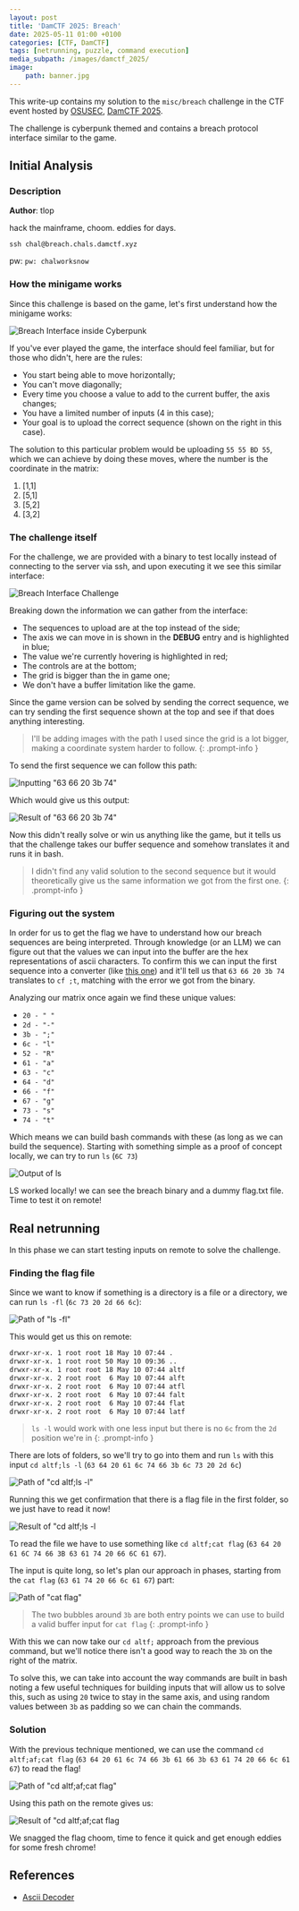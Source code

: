 ```yaml
---
layout: post
title: 'DamCTF 2025: Breach'
date: 2025-05-11 01:00 +0100
categories: [CTF, DamCTF]
tags: [netrunning, puzzle, command execution]
media_subpath: /images/damctf_2025/
image:
    path: banner.jpg
---
```

This write-up contains my solution to the `misc/breach` challenge in the CTF event hosted by [OSUSEC](https://osusec.org/), [DamCTF 2025](https://damctf.xyz/).

The challenge is cyberpunk themed and contains a breach protocol interface similar to the game.

## Initial Analysis

### Description
**Author**: tlop

hack the mainframe, choom. eddies for days.

`ssh chal@breach.chals.damctf.xyz`

pw: `pw: chalworksnow`

### How the minigame works

Since this challenge is based on the game, let's first understand how the minigame works:

![Breach Interface inside Cyberpunk](breach_int_game.png)

If you've ever played the game, the interface should feel familiar, but for those who didn't, here are the rules:

- You start being able to move horizontally;
- You can't move diagonally;
- Every time you choose a value to add to the current buffer, the axis changes;
- You have a limited number of inputs (4 in this case);
- Your goal is to upload the correct sequence (shown on the right in this case).

The solution to this particular problem would be uploading `55 55 BD 55`, which we can achieve by doing these moves, where the number is the coordinate in the matrix:
1. [1,1]
2. [5,1]
3. [5,2]
4. [3,2]

### The challenge itself

For the challenge, we are provided with a binary to test locally instead of connecting to the server via ssh, and upon executing it we see this similar interface:

![Breach Interface Challenge](breach_int_chall.png)

Breaking down the information we can gather from the interface:

- The sequences to upload are at the top instead of the side;
- The axis we can move in is shown in the **DEBUG** entry and is highlighted in blue;
- The value we're currently hovering is highlighted in red;
- The controls are at the bottom;
- The grid is bigger than the in game one;
- We don't have a buffer limitation like the game.

Since the game version can be solved by sending the correct sequence, we can try sending the first sequence shown at the top and see if that does anything interesting.

> I'll be adding images with the path I used since the grid is a lot bigger, making a coordinate system harder to follow.
{: .prompt-info }

To send the first sequence we can follow this path:

![Inputting "63 66 20 3b 74"](6366203b74.png)

Which would give us this output:

![Result of "63 66 20 3b 74"](6366203b74_result.png)

Now this didn't really solve or win us anything like the game, but it tells us that the challenge takes our buffer sequence and somehow translates it and runs it in bash.

> I didn't find any valid solution to the second sequence but it would theoretically give us the same information we got from the first one.
{: .prompt-info }

### Figuring out the system

In order for us to get the flag we have to understand how our breach sequences are being interpreted. Through knowledge (or an LLM) we can figure out that the values we can input into the buffer are the hex representations of ascii characters. To confirm this we can input the first sequence into a converter (like [this one](https://www.dcode.fr/ascii-code)) and it'll tell us that `63 66 20 3b 74` translates to `cf ;t`, matching with the error we got from the binary.

Analyzing our matrix once again we find these unique values:

- `20 - " "`
- `2d - "-"`
- `3b - ";"`
- `6c - "l"`
- `52 - "R"`
- `61 - "a"`
- `63 - "c"`
- `64 - "d"`
- `66 - "f"`
- `67 - "g"`
- `73 - "s"`
- `74 - "t"`

Which means we can build bash commands with these (as long as we can build the sequence). Starting with something simple as a proof of concept locally, we can try to run `ls` (`6C 73`)

![Output of ls](6c73_result.png)

LS worked locally! we can see the breach binary and a dummy flag.txt file. Time to test it on remote!

## Real netrunning

In this phase we can start testing inputs on remote to solve the challenge.

### Finding the flag file
Since we want to know if something is a directory is a file or a directory, we can run `ls -fl` (`6c 73 20 2d 66 6c`):

![Path of "ls -fl"](6c73202d666c_result.png)

This would get us this on remote:
```bash
drwxr-xr-x. 1 root root 18 May 10 07:44 .
drwxr-xr-x. 1 root root 50 May 10 09:36 ..
drwxr-xr-x. 1 root root 18 May 10 07:44 altf
drwxr-xr-x. 2 root root  6 May 10 07:44 alft
drwxr-xr-x. 2 root root  6 May 10 07:44 atfl
drwxr-xr-x. 2 root root  6 May 10 07:44 falt
drwxr-xr-x. 2 root root  6 May 10 07:44 flat
drwxr-xr-x. 2 root root  6 May 10 07:44 latf
```

> `ls -l` would work with one less input but there is no `6c` from the `2d` position we're in
{: .prompt-info }

There are lots of folders, so we'll try to go into them and run `ls` with this input `cd altf;ls -l` (`63 64 20 61 6c 74 66 3b 6c 73 20 2d 6c`)

![Path of "cd altf;ls -l"](cd_folder1.png)

Running this we get confirmation that there is a flag file in the first folder, so we just have to read it now!

![Result of "cd altf;ls -l](cd_folder1_res.png)

To read the file we have to use something like `cd altf;cat flag` (`63 64 20 61 6C 74 66 3B 63 61 74 20 66 6C 61 67`). 

The input is quite long, so let's plan our approach in phases, starting from the `cat flag` (`63 61 74 20 66 6c 61 67`) part:

![Path of "cat flag"](cat_flag.png)

> The two bubbles around `3b` are both entry points we can use to build a valid buffer input for `cat flag`
{: .prompt-info }

With this we can now take our `cd altf;` approach from the previous command, but we'll notice there isn't a good way to reach the `3b` on the right of the matrix.

To solve this, we can take into account the way commands are built in bash noting a few useful techniques for building inputs that will allow us to solve this, such as using `20` twice to stay in the same axis, and using random values between `3b` as padding so we can chain the commands.

### Solution

With the previous technique mentioned, we can use the command `cd altf;af;cat flag` (`63 64 20 61 6c 74 66 3b 61 66 3b 63 61 74 20 66 6c 61 67`) to read the flag!

![Path of "cd altf;af;cat flag"](solution.png)

Using this path on the remote gives us:

![Result of "cd altf;af;cat flag](win.png)

We snagged the flag choom, time to fence it quick and get enough eddies for some fresh chrome!

## References

- [Ascii Decoder](https://www.dcode.fr/ascii-code)
